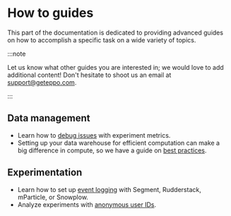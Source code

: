 # How to guides

This part of the documentation is dedicated to providing advanced guides on how to accomplish a specific task on a wide variety of topics.

:::note

Let us know what other guides you are interested in; we would love to add additional content!
Don't hesitate to shoot us an email at support@geteppo.com.

:::

## Data management

- Learn how to [debug issues](/guides/debugging-metrics) with experiment metrics.
- Setting up your data warehouse for efficient computation can make a big difference in compute, so we have a guide on [best practices](/data-management/warehouse-best-practices).

## Experimentation

- Learn how to set up [event logging](/sdks/event-logging/) with Segment, Rudderstack, mParticle, or Snowplow.
- Analyze experiments with [anonymous user IDs](/guides/advanced-experimentation/anonymous-explainer).
